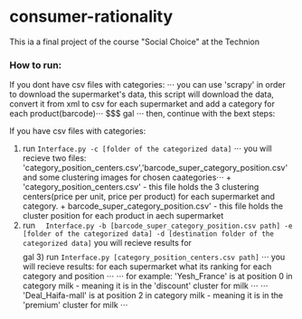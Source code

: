 # consumer-rationality

This ia a final project of the course "Social Choice" at the Technion

### How to run:

If you dont have csv files with categories:
⋅⋅⋅ you can use 'scrapy' in order to download the supermarket's data, this script will download the data, convert it from xml to csv for each supermarket and add a category for each product(barcode)⋅⋅⋅
  $$$ gal
  ⋅⋅⋅ then, continue with the bext steps:

If you have csv files with categories:
  1) run ```Interface.py -c [folder of the categorized data]```
   ⋅⋅⋅ you will recieve two files: 'category_position_centers.csv','barcode_super_category_position.csv' and some clustering images for chosen caategories⋅⋅⋅
    + 'category_position_centers.csv' - this file holds the 3 clustering centers(price per unit, price per product) for each supermarket and category. 
    + barcode_super_category_position.csv' - this file holds the cluster position for each product in aech supermarket
  2) run ```  Interface.py -b [barcode_super_category_position.csv path] -e [folder of the categorized data] -d [destination folder of the categorized data]```
    you will recieve results for $$$$gal
    3)  run ```Interface.py [category_position_centers.csv path]```
      ⋅⋅⋅ you will recieve results: for each supermarket what its ranking for each category and position ⋅⋅⋅
      ⋅⋅⋅ for example:  'Yesh_France' is at position 0 in category milk - meaning it is in the 'discount' cluster for milk  ⋅⋅⋅
                    ⋅⋅⋅ 'Deal_Haifa-mall' is at position 2 in category milk - meaning it is in the 'premium' cluster for milk ⋅⋅⋅
